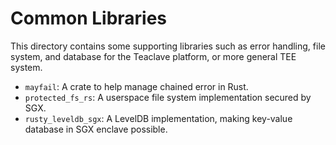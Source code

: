 # Common Libraries

This directory contains some supporting libraries such as error handling, file
system, and database for the Teaclave platform, or more general TEE system.

- `mayfail`: A crate to help manage chained error in Rust.
- `protected_fs_rs`: A userspace file system implementation secured by SGX.
- `rusty_leveldb_sgx`: A LevelDB implementation, making key-value database in
  SGX enclave possible.

